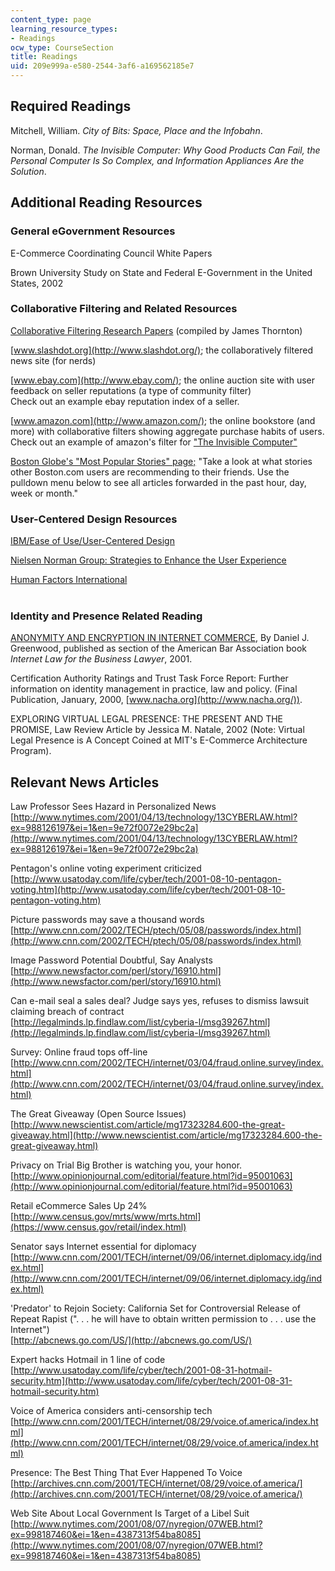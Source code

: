 ```yaml
---
content_type: page
learning_resource_types:
- Readings
ocw_type: CourseSection
title: Readings
uid: 209e999a-e580-2544-3af6-a169562185e7
---
```


Required Readings
-----------------

Mitchell, William. _City of Bits: Space, Place and the Infobahn_.

Norman, Donald. _The Invisible Computer: Why Good Products Can Fail, the Personal Computer Is So Complex, and Information Appliances Are the Solution_.

Additional Reading Resources
----------------------------

### General eGovernment Resources

E-Commerce Coordinating Council White Papers

Brown University Study on State and Federal E-Government in the United States, 2002

### Collaborative Filtering and Related Resources

[Collaborative Filtering Research Papers](http://jamesthornton.com/cf/) (compiled by James Thornton)

[www.slashdot.org](http://www.slashdot.org/); the collaboratively filtered news site (for nerds)

[www.ebay.com](http://www.ebay.com/); the online auction site with user feedback on seller reputations (a type of community filter)  
Check out an example ebay reputation index of a seller.

[www.amazon.com](http://www.amazon.com/); the online bookstore (and more) with collaborative filters showing aggregate purchase habits of users.  
Check out an example of amazon's filter for ["The Invisible Computer"](http://www.amazon.com/exec/obidos/tg/detail/-/0262640414/qid=1032196357/br=1-2/ref=br_lf_b_2/102-1292517-3672130?v=glance&s=books&n=3571)

[Boston Globe's "Most Popular Stories" page;](http://tools.boston.com/pass-it-on/popular/) "Take a look at what stories other Boston.com users are recommending to their friends. Use the pulldown menu below to see all articles forwarded in the past hour, day, week or month."

### User-Centered Design Resources

[IBM/Ease of Use/User-Centered Design](http://www-07.ibm.com/events/nz/ibmforum/presentations/downloads/CertusSolutions_SeanKelly.pdf)

[Nielsen Norman Group: Strategies to Enhance the User Experience](http://www.nngroup.com/)

[Human Factors International](http://www.humanfactors.com/home/default.asp)  
 

### Identity and Presence Related Reading

[ANONYMITY AND ENCRYPTION IN INTERNET COMMERCE](http://www.civics.unc.edu/), By Daniel J. Greenwood, published as section of the American Bar Association book _Internet Law for the Business Lawyer_, 2001.

Certification Authority Ratings and Trust Task Force Report: Further information on identity management in practice, law and policy. (Final Publication, January, 2000, [www.nacha.org](http://www.nacha.org/)).

EXPLORING VIRTUAL LEGAL PRESENCE: THE PRESENT AND THE PROMISE, Law Review Article by Jessica M. Natale, 2002 (Note: Virtual Legal Presence is A Concept Coined at MIT's E-Commerce Architecture Program).

Relevant News Articles
----------------------

Law Professor Sees Hazard in Personalized News  
[http://www.nytimes.com/2001/04/13/technology/13CYBERLAW.html?ex=988126197&ei=1&en=9e72f0072e29bc2a](http://www.nytimes.com/2001/04/13/technology/13CYBERLAW.html?ex=988126197&ei=1&en=9e72f0072e29bc2a)

Pentagon's online voting experiment criticized  
[http://www.usatoday.com/life/cyber/tech/2001-08-10-pentagon-voting.htm](http://www.usatoday.com/life/cyber/tech/2001-08-10-pentagon-voting.htm)

Picture passwords may save a thousand words  
[http://www.cnn.com/2002/TECH/ptech/05/08/passwords/index.html](http://www.cnn.com/2002/TECH/ptech/05/08/passwords/index.html)

Image Password Potential Doubtful, Say Analysts  
[http://www.newsfactor.com/perl/story/16910.html](http://www.newsfactor.com/perl/story/16910.html)

Can e-mail seal a sales deal? Judge says yes, refuses to dismiss lawsuit claiming breach of contract  
[http://legalminds.lp.findlaw.com/list/cyberia-l/msg39267.html](http://legalminds.lp.findlaw.com/list/cyberia-l/msg39267.html)

Survey: Online fraud tops off-line  
[http://www.cnn.com/2002/TECH/internet/03/04/fraud.online.survey/index.html](http://www.cnn.com/2002/TECH/internet/03/04/fraud.online.survey/index.html)

The Great Giveaway (Open Source Issues)  
[http://www.newscientist.com/article/mg17323284.600-the-great-giveaway.html](http://www.newscientist.com/article/mg17323284.600-the-great-giveaway.html)

Privacy on Trial Big Brother is watching you, your honor.  
[http://www.opinionjournal.com/editorial/feature.html?id=95001063](http://www.opinionjournal.com/editorial/feature.html?id=95001063)

Retail eCommerce Sales Up 24%  
[http://www.census.gov/mrts/www/mrts.html](https://www.census.gov/retail/index.html)

Senator says Internet essential for diplomacy  
[http://www.cnn.com/2001/TECH/internet/09/06/internet.diplomacy.idg/index.html](http://www.cnn.com/2001/TECH/internet/09/06/internet.diplomacy.idg/index.html)

'Predator' to Rejoin Society: California Set for Controversial Release of Repeat Rapist (". . . he will have to obtain written permission to . . . use the Internet")  
[http://abcnews.go.com/US/](http://abcnews.go.com/US/)

Expert hacks Hotmail in 1 line of code  
[http://www.usatoday.com/life/cyber/tech/2001-08-31-hotmail-security.htm](http://www.usatoday.com/life/cyber/tech/2001-08-31-hotmail-security.htm)

Voice of America considers anti-censorship tech  
[http://www.cnn.com/2001/TECH/internet/08/29/voice.of.america/index.html](http://www.cnn.com/2001/TECH/internet/08/29/voice.of.america/index.html)

Presence: The Best Thing That Ever Happened To Voice  
[http://archives.cnn.com/2001/TECH/internet/08/29/voice.of.america/](http://archives.cnn.com/2001/TECH/internet/08/29/voice.of.america/)

Web Site About Local Government Is Target of a Libel Suit  
[http://www.nytimes.com/2001/08/07/nyregion/07WEB.html?ex=998187460&ei=1&en=4387313f54ba8085](http://www.nytimes.com/2001/08/07/nyregion/07WEB.html?ex=998187460&ei=1&en=4387313f54ba8085)